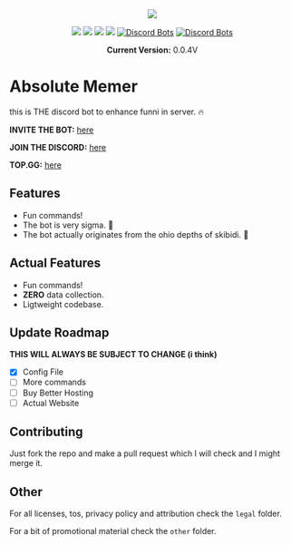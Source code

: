 <div align="center">
<img src="https://raw.githubusercontent.com/itsnotAZ/absolute-memer/refs/heads/main/other/1.png"/>

<img src="https://img.shields.io/github/license/itsnotAZ/absolute-memer.svg"/> <img src="https://img.shields.io/github/release/itsnotAZ/absolute-memer.svg"/> <img src="https://img.shields.io/github/last-commit/itsnotAZ/absolute-memer.svg"/> <img src="https://img.shields.io/github/issues/itsnotAZ/absolute-memer.svg"/> [![Discord Bots](https://top.gg/api/widget/servers/1309201141912965191.svg)](https://top.gg/bot/1309201141912965191) [![Discord Bots](https://top.gg/api/widget/upvotes/1309201141912965191.svg)](https://top.gg/bot/1309201141912965191)

**Current Version:** 0.0.4V
</div>

# Absolute Memer
this is THE discord bot to enhance funni in server. 🔥

**INVITE THE BOT:** [here](https://discord.com/oauth2/authorize?client_id=1309201141912965191)

**JOIN THE DISCORD:** [here](https://discord.gg/XSVXt9usMq)

**TOP.GG:** [here](https://top.gg/bot/1309201141912965191?s=02e6d6f9a9049)

## Features

- Fun commands!
- The bot is very sigma. 🗿
- The bot actually originates from the ohio depths of skibidi. 🤯

## Actual Features

- Fun commands!
- **ZERO** data collection.
- Ligtweight codebase.

## Update Roadmap

**THIS WILL ALWAYS BE SUBJECT TO CHANGE (i think)**

- [x] Config File
- [ ] More commands
- [ ] Buy Better Hosting
- [ ] Actual Website

## Contributing

Just fork the repo and make a pull request which I will check and I might merge it.

## Other

For all licenses, tos, privacy policy and attribution check the `legal` folder.

For a bit of promotional material check the `other` folder.





